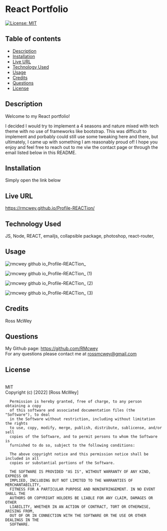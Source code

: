 # React Portfolio

[![License: MIT](https://img.shields.io/badge/License-MIT-yellow.svg)](https://opensource.org/licenses/MIT)
<br>

## Table of contents
* [Description](#description)
* [Installation](#installation)
* [Live URL](#live-url)
* [Technology Used](#technology-used)
* [Usage](#usage)
* [Credits](#credits)
* [Questions](#questions)
* [License](#license)
    

## Description 
Welcome to my React portfolio!

I decided I would try to implement a 4 seasons and nature mixed with tech theme with no use of frameworks like bootstrap. This was difficult to implement and porbably could still use some tweaking here and there, but ultimately, I came up with something I am reasonably proud of! I hope you enjoy and feel free to reach out to me viw the contact page or through the email listed below in this README.

## Installation

Simply open the link below

## Live URL

https://rmcwey.github.io/Profile-REACTion/ 

## Technology Used

JS, Node, REACT, emailjs, collapsible package, photoshop, react-router,   

## Usage

![rmcwey github io_Profile-REACTion_](https://user-images.githubusercontent.com/95650769/171327716-4d1cb1ee-300a-4233-9259-c3b09b2f706a.png)


![rmcwey github io_Profile-REACTion_ (1)](https://user-images.githubusercontent.com/95650769/171327733-21326f30-c8ba-4246-a842-979c8a139c10.png)


![rmcwey github io_Profile-REACTion_ (2)](https://user-images.githubusercontent.com/95650769/171327749-6bf3ffd4-cee6-495a-85f3-b34310c69503.png)


![rmcwey github io_Profile-REACTion_ (3)](https://user-images.githubusercontent.com/95650769/171327767-372b9a80-24c9-4617-b2c4-88335e29835a.png)

## Credits
Ross McWey


## Questions
My Github page: https://github.com/RMcwey
<br>
For any questions please contact me at rossmcwey@gmail.com

## License 
<br>
MIT
<br>
Copyright (c) [2022] [Ross McWey]

      Permission is hereby granted, free of charge, to any person obtaining a copy
      of this software and associated documentation files (the "Software"), to deal
      in the Software without restriction, including without limitation the rights
      to use, copy, modify, merge, publish, distribute, sublicense, and/or sell
      copies of the Software, and to permit persons to whom the Software is
      furnished to do so, subject to the following conditions:

      The above copyright notice and this permission notice shall be included in all
      copies or substantial portions of the Software.

      THE SOFTWARE IS PROVIDED "AS IS", WITHOUT WARRANTY OF ANY KIND, EXPRESS OR
      IMPLIED, INCLUDING BUT NOT LIMITED TO THE WARRANTIES OF MERCHANTABILITY,
      FITNESS FOR A PARTICULAR PURPOSE AND NONINFRINGEMENT. IN NO EVENT SHALL THE
      AUTHORS OR COPYRIGHT HOLDERS BE LIABLE FOR ANY CLAIM, DAMAGES OR OTHER
      LIABILITY, WHETHER IN AN ACTION OF CONTRACT, TORT OR OTHERWISE, ARISING FROM,
      OUT OF OR IN CONNECTION WITH THE SOFTWARE OR THE USE OR OTHER DEALINGS IN THE
      SOFTWARE.
